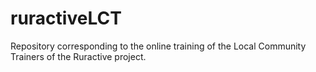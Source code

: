 # ruractiveLCT
Repository corresponding to the online training of the Local Community Trainers of the Ruractive project.
